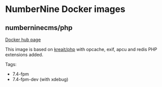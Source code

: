 # NumberNine Docker images

## numberninecms/php

[Docker hub page](https://hub.docker.com/r/numberninecms/php)

This image is based on [kreait/php](https://hub.docker.com/r/kreait/php) with opcache, exif, apcu and redis PHP extensions added.

Tags:

* 7.4-fpm
* 7.4-fpm-dev (with xdebug)
